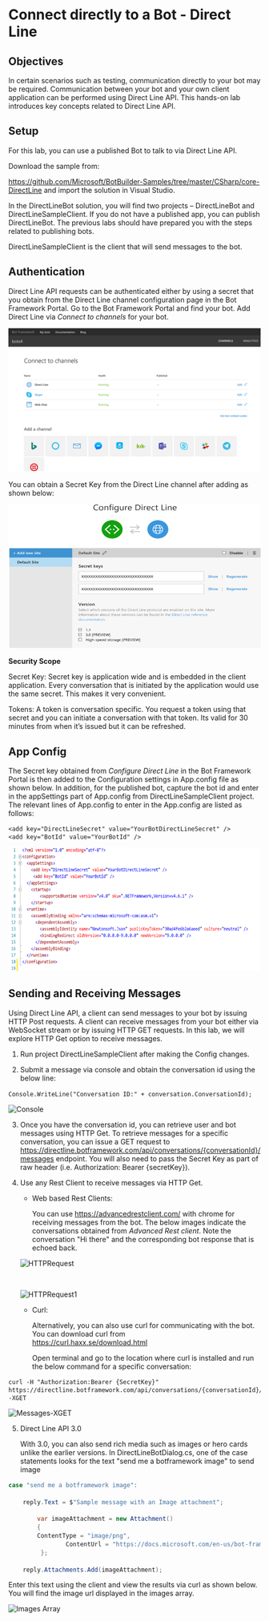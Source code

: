 # Connect directly to a Bot  - Direct Line

## Objectives

In certain scenarios such as testing, communication directly to your bot may be required. Communication between your bot and your own client application can be performed using Direct Line API. This hands-on lab introduces key concepts related to Direct Line API.

## Setup

For this lab, you can use a published Bot to talk to via Direct Line API. 

Download the sample from:

https://github.com/Microsoft/BotBuilder-Samples/tree/master/CSharp/core-DirectLine and import the solution in Visual Studio.

In the DirectLineBot solution, you will find two projects – DirectLineBot and DirectLineSampleClient. If you do not have a published app, you can publish DirectLineBot. The previous labs should have prepared you with the steps related to publishing bots. 

DirectLineSampleClient is the client that will send messages to the bot.

## Authentication

Direct Line API requests can be authenticated either by using a secret that you obtain from the Direct Line channel configuration page in the Bot Framework Portal. Go to the Bot Framework Portal and find your bot. Add Direct Line via *Connect to channels* for your bot.

![Connect to channels](https://github.com/SRIVIDYAMEDURI/Deep-Learning/blob/master/images/ConnectToChannels12.png)

You can obtain a Secret Key from the Direct Line channel after adding as shown below:

![Direct Line](https://github.com/SRIVIDYAMEDURI/Deep-Learning/blob/master/images/DirectLine.png)

**Security Scope**

Secret Key: Secret key is application wide and is embedded in the client application. Every conversation that is initiated by the application would use the same secret. This makes it very convenient.

Tokens: A token is conversation specific. You request a token using that secret and you can initiate a conversation with that token. Its valid for 30 minutes from when it’s issued but it can be refreshed.

## App Config

The Secret key obtained from *Configure Direct Line* in the Bot Framework Portal is then added to the Configuration settings in App.config file as shown below. In addition, for the published bot, capture the bot id and enter in the appSettings part of App.config from DirectLineSampleClient project. The relevant lines of App.config to enter in the App.config are listed as follows:

```
<add key="DirectLineSecret" value="YourBotDirectLineSecret" />
<add key="BotId" value="YourBotId" />
```

![Config](https://github.com/SRIVIDYAMEDURI/Deep-Learning/blob/master/images/Config.png)

## Sending and Receiving Messages

Using Direct Line API, a client can send messages to your bot by issuing HTTP Post requests. A client can receive messages from your bot either via WebSocket stream or by issuing HTTP GET requests. In this lab, we will explore HTTP Get option to receive messages.

1.	Run project DirectLineSampleClient after making the Config changes.

2.	Submit a message via console and obtain the conversation id using the below line:

````Console.WriteLine("Conversation ID:" + conversation.ConversationId);````

![Console](https://github.com/SRIVIDYAMEDURI/Deep-Learning/blob/master/images/Console1.png)

3.	Once you have the conversation id, you can retrieve user and bot messages using HTTP Get. To retrieve messages for a specific conversation, you can issue a GET request to https://directline.botframework.com/api/conversations/{conversationId}/messages endpoint. You will also need to pass the Secret Key as part of raw header (i.e. Authorization: Bearer {secretKey}).

4.	Use any Rest Client to receive messages via HTTP Get.

	* Web based Rest Clients:

		You can use https://advancedrestclient.com/ with chrome for receiving messages from the bot. The below images indicate 		the conversations obtained from *Advanced Rest client*. Note the conversation "Hi there" and the corresponding bot			response that is echoed back.

	![HTTPRequest](https://github.com/SRIVIDYAMEDURI/Deep-Learning/blob/master/images/HTTP_Request_1.1.png)


	&nbsp;

	![HTTPRequest1](https://github.com/SRIVIDYAMEDURI/Deep-Learning/blob/master/images/HTTP_Request_1.2.png)

	* Curl:

		Alternatively, you can also use curl for communicating with the bot. You can download curl from 	
	https://curl.haxx.se/download.html

		Open terminal and go to the location where curl is installed and run the below command for a specific conversation:
		
```
curl -H "Authorization:Bearer {SecretKey}" https://directline.botframework.com/api/conversations/{conversationId}/messages -XGET
```

![Messages-XGET](https://github.com/SRIVIDYAMEDURI/Deep-Learning/blob/master/images/Messages-XGET21.png)

5.	Direct Line API 3.0

	With 3.0, you can also send rich media such as images or hero cards unlike the earlier versions. In DirectLineBotDialog.cs, one of the case statements looks for the text "send me a botframework image" to send image

```c#
case "send me a botframework image":
                    
	reply.Text = $"Sample message with an Image attachment";

        var imageAttachment = new Attachment()
        {
		ContentType = "image/png",
                ContentUrl = "https://docs.microsoft.com/en-us/bot-framework/media/how-it-works/architecture-resize.png",
         };

	reply.Attachments.Add(imageAttachment);
```

Enter this text using the client and view the results via curl as shown below. You will find the image url displayed in the images array.

![Images Array](https://github.com/SRIVIDYAMEDURI/Deep-Learning/blob/master/images/ImagesArray11.png)
